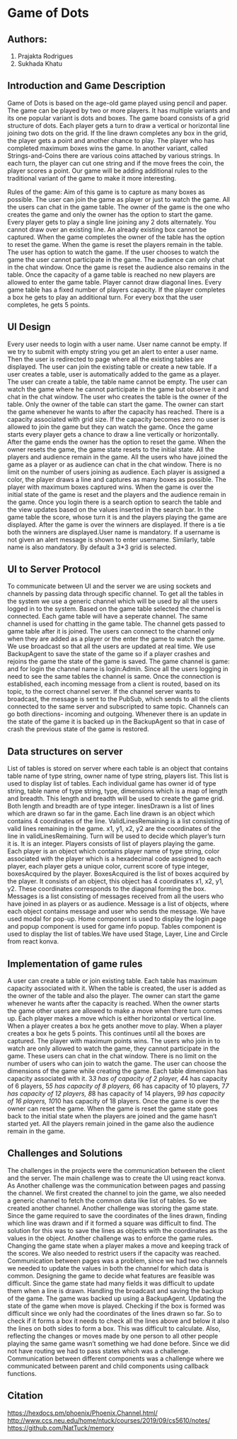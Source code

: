 # Game of Dots
 
## Authors:
1. Prajakta Rodrigues
2. Sukhada Khatu
 
## Introduction and Game Description
Game of Dots is based on the age-old game played using pencil and paper. The 
game can be played by two or more players. It has multiple variants and its one
popular variant is dots and boxes. The game board consists of a grid structure 
of dots. Each player gets a turn to draw a vertical or horizontal line joining
two dots on the grid. If the line drawn completes any box in the grid, the 
player gets a point and another chance to play. The player who has completed 
maximum boxes wins the game. In another variant, called Strings-and-Coins there
are various coins attached by various strings. In each turn, the player can cut 
one string and if the move frees the coin, the player scores a point. Our game 
will be adding additional rules to the traditional variant of the game to make 
it more interesting. 

Rules of the game:
Aim of this game is to capture as many boxes as possible. The user can join the
game as player or just to watch the game. All the users can chat in the game 
table. The owner of the game is the one who creates the game and only the 
owner has the option to start the game. Every player gets to play a single 
line joining any 2 dots alternately. You cannot draw over an existing line. 
An already existing box cannot be captured. When the game completes the owner
of the table has the option to reset the game. When the game is reset the 
players remain in the table. The user has option to watch the game. If the user
chooses to watch the game the user cannot participate in the game. The audience
can only chat in the chat window. Once the game is reset the audience also 
remains in the table. Once the capacity of a game table is reached no new 
players are allowed to enter the game table. Player cannot draw diagonal lines.
Every game table has a fixed number of players capacity. If the player 
completes a box he gets to play an additional turn. For every box that the user
completes, he gets 5 points.


## UI Design
Every user needs to login with a user name. User name cannot be empty. If we
try to submit with empty string you get an alert to enter a user name. Then the
user is redirected to page where all the existing tables are displayed. The
user can join the existing table or create a new table. If a user creates a 
table, user is automatically added to the game as a player. The user can create 
a table, the table name cannot be empty. The user can watch the game where he 
cannot participate in the game but observe it and chat in the chat window. The
user who creates the table is the owner of the table. Only the owner of the 
table can start the game. The owner can start the game whenever he wants to 
after the capacity has reached. There is a capacity associated with grid size. 
If the capacity becomes zero no user is allowed to join the game but they can
watch the game. Once the game starts every player gets a chance to draw a line
vertically or horizontally. After the game ends the owner has the option to 
reset the game. When the owner resets the game, the game state resets to the 
initial state. All the players and audience remain in the game. All the users 
who have joined the game as a player or as audience can chat in the chat window.
There is no limit on the number of users joining as audience. Each player is 
assigned a color, the player draws a line and captures as many boxes as 
possible. The player with maximum boxes captured wins. When the game is over 
the initial state of the game is reset and the players and the audience remain 
in the game. Once you login there is a search option to search the table and 
the view updates based on the values inserted in the search bar. In the game 
table the score, whose turn it is and the players playing the game are 
displayed. After the game is over the winners are displayed. If there is a tie
both the winners are displayed.User name is mandatory. If a username is not 
given an alert message is shown to enter username. Similarly, table name is 
also mandatory. By default a 3*3 grid is selected. 
 
## UI to Server Protocol
To communicate between UI and the server we are using sockets and channels by 
passing data through specific channel. To get all the tables in the system we 
use a generic channel which will be used by all the users logged in to the 
system. Based on the game table selected the channel is connected. Each game 
table will have a seperate channel. The same channel is used for chatting in 
the game table. The channel gets passed to game table after it is joined. The 
users can connect to the channel only when they are added as a player or the 
enter the game to watch the game. We use broadcast so that all the users are 
updated at real time. We use BackupAgent to save the state of the game so if a 
player crashes and rejoins the game the state of the game is saved. The game 
channel is game:<table name> and for login the channel name is login:Admin. 
Since all the users logging in need to see the same tables the channel is same.
Once the connection is established, each incoming message from a client is 
routed, based on its topic, to the correct channel server. If the channel 
server wants to broadcast, the message is sent to the PubSub, which sends to 
all the clients connected to the same server and subscripted to same topic. 
Channels can go both directions- incoming and outgoing. Whenever there is an 
update in the state of the game it is backed up in the BackupAgent so that in 
case of crash the previous state of the game is restored.

## Data structures on server
List of tables is stored on server where each table is an object that contains 
table name of type string, owner name of type string, players list. This list 
is used to display list of tables. Each individual game has owner id of type 
string, table name of type string, type, dimensions which is a map of length 
and breadth. This length and breadth will be used to create the game grid. 
Both length and breadth are of type integer. linesDrawn is a list of lines 
which are drawn so far in the game. Each line drawn is an object which contains
4 coordinates of the line. ValidLinesRemaining is a list consisting of valid 
lines remaining in the game. x1, y1, x2, y2 are the coordinates of the line in 
validLinesRemaining. Turn will be used to decide which player’s turn it is. It 
is an integer. Players consists of list of players playing the game. Each 
player is an object which contains player name of type string, color associated
with the player which is a hexadecimal code assigned to each player, each 
player gets a unique color, current score of type integer, boxesAcquired by the
player. BoxesAcquired is the list of boxes acquired by the player. It consists 
of an object, this object has 4 coordinates x1, x2, y1, y2. These coordinates 
corresponds to the diagonal forming the box. Messages is a list consisting of 
messages received from all the users who have joined in as players or as 
audience. Message is a list of objects, where each object contains message and 
user who sends the message. We have used modal for pop-up. Home component is 
used to display the login page and popup component is used for game info popup. 
Tables component is used to display the list of tables.We have used Stage, 
Layer, Line and Circle from react konva.

## Implementation of game rules
A user can create a table or join existing table. Each table has maximum 
capacity associated with it. When the table is created, the user is added as 
the owner of the table and also the player. The owner can start the game 
whenever he wants after the capacity is reached. When the owner starts the 
game other users are allowed to make a move when there turn comes up. Each 
player makes a move which is either horizontal or vertical line. When a player 
creates a box he gets another move to play. When a player creates a box he gets 
5 points. This continues until all the boxes are captured. The player with 
maximum points wins. The users who join in to watch are only allowed to watch 
the game, they cannot participate in the game. These users can chat in the chat 
window. There is no limit on the number of users who can join to watch the game.
The user can choose the dimensions of the game while creating the game. Each 
table dimension has capacity associated with it. 3*3 has of capacity of 2 
player, 4*4 has capacity of 6 players, 5*5 has capacity of 8 players, 6*6 has 
capacity of 10 players, 7*7 has capacity of 12 players, 8*8 has capacity of 14 
players, 9*9 has capacity of 16 players, 10*10 has capacity of 18 players. Once 
the game is over the owner can reset the game. When the game is reset the game 
state goes back to the initial state when the players are joined and the game 
hasn’t started yet. All the players remain joined in the game also the audience 
remain in the game.

## Challenges and Solutions

The challenges in the projects were the communication between the client and 
the server. The main challenge was to create the UI using react konva. As 
Another challenge was the communication between pages and passing the channel. 
We first created the channel to join the game, we also needed a generic channel 
to fetch the common data like list of tables. So we created another channel. 
Another challenge was storing the game state. Since the game required to save 
the coordinates of the lines drawn, finding which line was drawn and if it 
formed a square was difficult to find. The solution for this was to save the 
lines as objects with the coordinates as the values in the object. Another 
challenge was to enforce the game rules. Changing the game state when a player 
makes a move and keeping track of the scores. We also needed to restrict users 
if the capacity was reached. Communication between pages was a problem, since 
we had two channels we needed to update the values in both the channel for 
which data is common. Designing the game to decide what features are feasible 
was difficult. Since the game state had many fields it was difficult to update 
them when a line is drawn. Handling the broadcast and saving the backup of the 
game. The game was backed up using a BackupAgent. Updating the state of the 
game when move is played. Checking if the box is formed was difficult since 
we only had the coordinates of the lines drawn so far. So to check if it forms 
a box it needs to check all the lines above and below it also the lines on both 
sides to form a box. This was difficult to calculate. Also, reflecting the 
changes or moves made by one person to all other people playing the same game 
wasn’t something we had done before. Since we did not have routing we had to 
pass states which was a challenge. Communication between different components 
was a challenge where we communicated between parent and child components 
using callback functions.

## Citation

https://hexdocs.pm/phoenix/Phoenix.Channel.html/
http://www.ccs.neu.edu/home/ntuck/courses/2019/09/cs5610/notes/
https://github.com/NatTuck/memory
